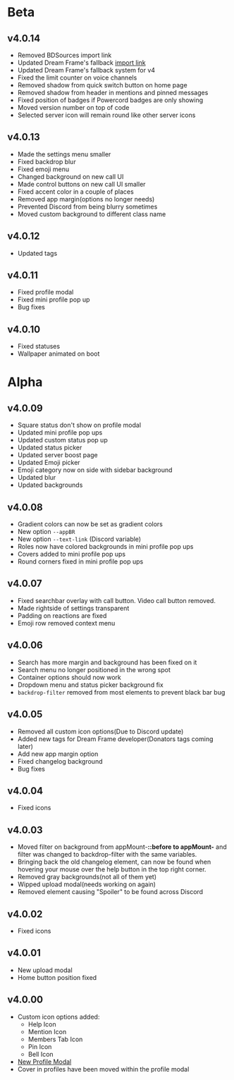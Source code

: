 # Beta
## v4.0.14
 - Removed BDSources import link
 - Updated Dream Frame's fallback [import link](https://dream-frame.github.io/fallback/fallback.css)
 - Updated Dream Frame's fallback system for v4
 - Fixed the limit counter on voice channels
 - Removed shadow from quick switch button on home page
 - Removed shadow from  header in mentions and pinned messages
 - Fixed position of badges if Powercord badges are only showing
 - Moved version number on top of code
 - Selected server icon will remain round like other server icons
## v4.0.13
 - Made the settings menu smaller
 - Fixed backdrop blur
 - Fixed emoji menu
 - Changed background on new call UI
 - Made control buttons on new call UI smaller
 - Fixed accent color in a couple of places
 - Removed app margin(options no longer needs)
 - Prevented Discord from being blurry sometimes
 - Moved custom background to different class name
## v4.0.12
 - Updated tags
## v4.0.11
 - Fixed profile modal
 - Fixed mini profile pop up
 - Bug fixes
## v4.0.10
 - Fixed statuses
 - Wallpaper animated on boot
# Alpha 
## v4.0.09
 - Square status don't show on profile modal 
 - Updated mini profile pop ups
 - Updated custom status pop up
 - Updated status picker
 - Updated server boost page
 - Updated Emoji picker
 - Emoji category now on side with sidebar background
 - Updated blur
 - Updated backgrounds
## v4.0.08
 - Gradient colors can now be set as gradient colors
 - New option `--appBR`
 - New option `--text-link` (Discord variable)
 - Roles now have colored backgrounds in mini profile pop ups
 - Covers added to mini profile pop ups
 - Round corners fixed in mini profile pop ups
## v4.0.07
 - Fixed searchbar overlay with call button. Video call button removed.
 - Made rightside of settings transparent
 - Padding on reactions are fixed
 - Emoji row removed context menu
## v4.0.06
 - Search has more margin and background has been fixed on it
 - Search menu no longer positioned in the wrong spot
 - Container options should now work
 - Dropdown menu and status picker background fix
 - `backdrop-filter` removed from most elements to prevent black bar bug
## v4.0.05
 - Removed all custom icon options(Due to Discord update)
 - Added new tags for Dream Frame developer(Donators tags coming later)
 - Add new app margin option
 - Fixed changelog background
 - Bug fixes
## v4.0.04
 - Fixed icons
 ## v4.0.03
 - Moved filter on background from appMount-******::before to appMount-****** and filter was changed to backdrop-filter with the same variables.
 - Bringing back the old changelog element, can now be found when hovering your mouse over the help button in the top right corner.
 - Removed gray backgrounds(not all of them yet)
 - Wipped upload modal(needs working on again)
 - Removed element causing "Spoiler" to be found across Discord
## v4.0.02
 - Fixed icons
## v4.0.01
 - New upload modal
 - Home button position fixed
## v4.0.00
 - Custom icon options added:
   - Help Icon
   - Mention Icon
   - Members Tab Icon
   - Pin Icon
   - Bell Icon
 - [New Profile Modal](https://i.imgur.com/TQUfW7a.png)
  - Cover in profiles have been moved within the profile modal
